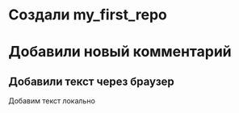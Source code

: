 # Создали my_first_repo
# Добавили новый комментарий
## Добавили текст через браузер

Добавим текст локально
